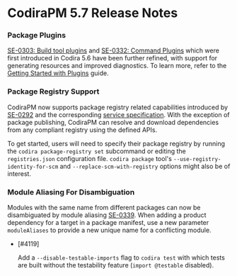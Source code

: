 # CodiraPM 5.7 Release Notes

### Package Plugins

[SE-0303: Build tool plugins](https://github.com/codiralang/codira-evolution/blob/main/proposals/0303-codirapm-extensible-build-tools.md) and [SE-0332: Command Plugins](https://github.com/codiralang/codira-evolution/blob/main/proposals/0332-codirapm-command-plugins.md) which were first introduced in Codira 5.6 have been further refined, with support for generating resources and improved diagnostics. To learn more, refer to the [Getting Started with Plugins](../Plugins.md) guide.

### Package Registry Support

CodiraPM now supports package registry related capabilities introduced by [SE-0292](https://github.com/codiralang/codira-evolution/blob/main/proposals/0292-package-registry-service.md) and the corresponding [service specification](../Registry.md). With the exception of package publishing, CodiraPM can resolve and download dependencies from any compliant registry using the defined APIs.

To get started, users will need to specify their package registry by running the `codira package-registry set` subcommand or editing the `registries.json` configuration file. `codira package` tool's `--use-registry-identity-for-scm` and `--replace-scm-with-registry` options might also be of interest.
  
### Module Aliasing For Disambiguation

Modules with the same name from different packages can now be disambiguated by module aliasing [SE-0339](https://github.com/codiralang/codira-evolution/blob/main/proposals/0339-module-aliasing-for-disambiguation.md). When adding a product dependency for a target in a package manifest, use a new parameter `moduleAliases` to provide a new unique name for a conflicting module.


* [#4119] 
 
  Add a `--disable-testable-imports` flag to `codira test` with which tests are built without the testability feature (`import @testable` disabled).

